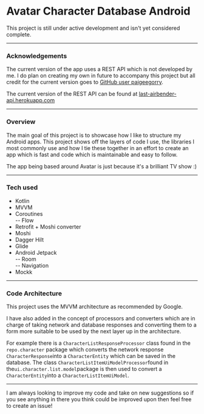 
# Avatar Character Database Android  
  
This project is still under active development and isn't yet considered complete.
***  
### Acknowledgements  
The current version of the app uses a REST API which is not developed by me. I do plan on creating my own in future to accompany this project but all credit for the current version goes to [GitHub user paigeegorry](https://github.com/paigeegorry/last-airbender-api).   
  
The current version of the REST API can be found at [last-airbender-api.herokuapp.com](https://last-airbender-api.herokuapp.com/)  
***  
### Overview  
The main goal of this project is to showcase how I like to structure my Android apps. This project shows off the layers of code I use, the libraries I most commonly use and how I tie these together in an effort to create an app which is fast and code which is maintainable and easy to follow.  
  
The app being based around Avatar is just because it's a brilliant TV show :)  
***  
### Tech used  
 - Kotlin  
 - MVVM  
 - Coroutines  
 -- Flow  
 - Retrofit + Moshi converter  
 - Moshi  
 - Dagger Hilt  
 - Glide  
 - Android Jetpack  
 -- Room  
 -- Navigation  
 - Mockk  
***  
### Code Architecture  
This project uses the MVVM architecture as recommended by Google.  
  
I have also added in the concept of processors and converters which are in charge of taking network and database responses and converting them to a form more suitable to be used by the next layer up in the architecture.  

For example there is a `CharacterListResponseProcessor` class found in the `repo.character` package which converts the network response `CharacterResponse`into a `CharacterEntity` which can be saved in the database. The class `CharacterListItemUiModelProcessor`found in the`ui.character.list.model`package is then used to convert a `CharacterEntity`into a `CharacterListItemUiModel`.
***  
I am always looking to improve my code and take on new suggestions so if you see anything in there you think could be improved upon then feel free to create an issue!
